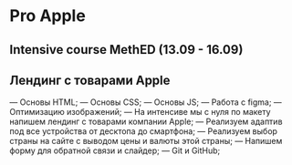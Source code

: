 # Pro Apple 
## Intensive course MethED (13.09 - 16.09)
## Лендинг с товарами Apple
— Основы HTML;
— Основы CSS;
— Основы JS;
— Работа с figma;
— Оптимизацию изображений;
— На интенсиве мы с нуля по макету напишем лендинг с товарами компании Apple;
— Реализуем адаптив под все устройства от десктопа до смартфона;
— Реализуем выбор страны на сайте с выводом цены и валюты этой страны;
— Напишем форму для обратной связи и слайдер;
— Git и GitHub;
